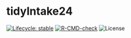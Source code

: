 # tidyIntake24

[![Lifecycle: stable](https://img.shields.io/badge/lifecycle-stable-brightgreen.svg)](https://lifecycle.r-lib.org/articles/stages.html#stable) [![R-CMD-check](https://github.com/aberWARU/tidyIntake24/workflows/R-CMD-check/badge.svg)](https://github.com/aberWARU/tidyIntake24/actions) ![License](https://img.shields.io/badge/license-GNU%20GPL%20v3.0-blue.svg "GNU GPL v3.0")

